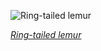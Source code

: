 
![Ring-tailed lemur](https://upload.wikimedia.org/wikipedia/commons/thumb/0/0b/Ring-tailed_lemur_%28Lemur_catta%29.jpg/450px-Ring-tailed_lemur_%28Lemur_catta%29.jpg)

*[Ring-tailed lemur](https://wikipedia.org/wiki/File:Ring-tailed_lemur_(Lemur_catta).jpg)*
